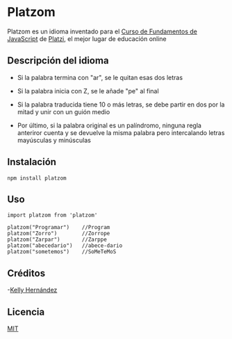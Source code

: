 # Platzom

Platzom es un idioma inventado para el [Curso de Fundamentos de JavaScript](https://platzi.com/js) de [Platzi](https://platzi.com),  el mejor lugar de educación online

## Descripción del idioma

- Si la palabra termina con "ar", se le quitan esas dos letras

- Si la palabra inicia con Z, se le añade "pe" al final

- Si la palabra traducida tiene 10 o más letras, se debe partir en dos por la mitad y unir con un guión medio

- Por último, si la palabra original es un palíndromo, ninguna regla anteriror cuenta y se devuelve la misma palabra pero intercalando letras mayúsculas y minúsculas

## Instalación

```
npm install platzom
```

## Uso

```
import platzom from 'platzom'

platzom("Programar") 	//Program
platzom("Zorro") 		//Zorrope
platzom("Zarpar") 		//Zarppe
platzom("abecedario") 	//abece-dario
platzom("sometemos") 	//SoMeTeMoS
```

## Créditos

-[Kelly Hernández](https://twitter.com/@KellyHe16)

## Licencia

[MIT](https://opensource.org/licenses/MIT)